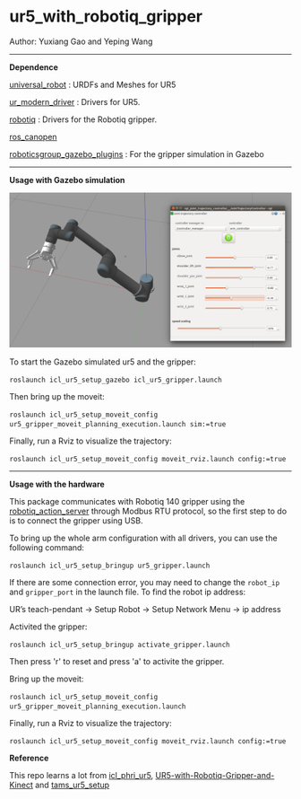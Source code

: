 # ur5_with_robotiq_gripper
Author: Yuxiang Gao and Yeping Wang

---
__Dependence__

[universal_robot](https://github.com/ros-industrial/universal_robot) : URDFs and Meshes for UR5

[ur_modern_driver](https://github.com/ros-industrial/ur_modern_driver) : Drivers for UR5.

[robotiq](https://github.com/ros-industrial/robotiq) : Drivers for the Robotiq gripper.

[ros_canopen](https://github.com/ros-industrial/ros_canopen)

[roboticsgroup_gazebo_plugins](https://github.com/roboticsgroup/roboticsgroup_gazebo_plugins) : For the gripper simulation in Gazebo

---

__Usage with Gazebo simulation__

![](img/simulation.png)

To start the Gazebo simulated ur5 and the gripper:

```roslaunch icl_ur5_setup_gazebo icl_ur5_gripper.launch```

Then bring up the moveit:

```roslaunch icl_ur5_setup_moveit_config ur5_gripper_moveit_planning_execution.launch sim:=true```

Finally, run a Rviz to visualize the trajectory:

```roslaunch icl_ur5_setup_moveit_config moveit_rviz.launch config:=true```

---

__Usage with the hardware__

This package communicates with Robotiq 140 gripper using the [robotiq_action_server](https://github.com/ros-industrial/robotiq/tree/kinetic-devel/robotiq_2f_gripper_action_server) through Modbus RTU protocol, so the first step to do is to connect the gripper using USB.

To bring up the whole arm configuration with all drivers, you can use the following command:

```roslaunch icl_ur5_setup_bringup ur5_gripper.launch```

If there are some connection error, you may need to change the `robot_ip` and `gripper_port` in the launch file. To find the robot ip address:

UR’s teach-pendant -> Setup Robot -> Setup Network Menu -> ip address

Activited the gripper:

```roslaunch icl_ur5_setup_bringup activate_gripper.launch```

Then press 'r' to reset and press 'a' to activite the gripper.

Bring up the moveit:

```roslaunch icl_ur5_setup_moveit_config ur5_gripper_moveit_planning_execution.launch```

Finally, run a Rviz to visualize the trajectory:

```roslaunch icl_ur5_setup_moveit_config moveit_rviz.launch config:=true```


__Reference__

This repo learns a lot from [icl_phri_ur5](https://github.com/intuitivecomputing/icl_phri_ur5), [UR5-with-Robotiq-Gripper-and-Kinect](https://raw.githubusercontent.com/TAMS-Group/tams_ur5_setup/master/README.md) and [tams_ur5_setup](https://github.com/TAMS-Group/tams_ur5_setup)

